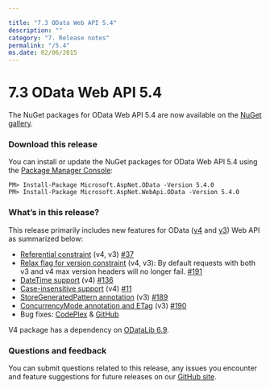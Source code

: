 ```yaml
---

title: "7.3 OData Web API 5.4"
description: ""
category: "7. Release notes"
permalink: "/5.4"
ms.date: 02/06/2015
---
```

# 7.3 OData Web API 5.4

The NuGet packages for OData Web API 5.4 are now available on the [NuGet gallery](https://www.nuget.org/).

### Download this release
You can install or update the NuGet packages for OData Web API 5.4 using the [Package Manager Console](https://docs.nuget.org/docs/start-here/using-the-package-manager-console):

```Text
PM> Install-Package Microsoft.AspNet.OData -Version 5.4.0
PM> Install-Package Microsoft.AspNet.WebApi.OData -Version 5.4.0
```

### What’s in this release?
This release primarily includes new features for OData ([v4](https://www.odata.org/documentation/odata-version-4-0/) and [v3](https://www.odata.org/documentation/odata-version-3-0/)) Web API as summarized below:

* [Referential constraint](https://odata.github.io/WebApi/#04-02-referential-constraint) (v4, v3) [#37](https://github.com/OData/WebApi/issues/37)
* [Relax flag for version constraint](https://odata.github.io/WebApi/#06-02-relax-version-constraints) (v4, v3): By default requests with both v3 and v4 max version headers will no longer fail. [#191](https://github.com/OData/WebApi/issues/191)
* [DateTime support](https://odata.github.io/WebApi/#04-01-datetime-support) (v4) [#136](https://github.com/OData/WebApi/issues/136)
* [Case-insensitive support](https://odata.github.io/WebApi/#06-01-custom-url-parsing) (v4) [#11](https://github.com/OData/WebApi/issues/11)
* [StoreGeneratedPattern annotation](https://odata.github.io/WebApi/#08-02-store-generated-pattern) (v3) [#189](https://github.com/OData/WebApi/issues/189)
* [ConcurrencyMode annotation and ETag](https://odata.github.io/WebApi/#08-01-concurrencymode-and-etag) (v3) [#190](https://github.com/OData/WebApi/issues/190)
* Bug fixes: [CodePlex](https://aspnetwebstack.codeplex.com/workitem/list/advanced?keyword=&status=Closed&type=Issue&priority=All&release=v5.4%20Beta&assignedTo=All&component=Web%20API%20OData&sortField=LastUpdatedDate&sortDirection=Descending&page=0&reasonClosed=Fixed) & [GitHub](https://github.com/OData/WebApi/issues?q=is%3Aclosed+is%3Aissue+milestone%3AV5.4+label%3Abug+label%3AResolved)

V4 package has a dependency on [ODataLib 6.9](https://www.nuget.org/packages/Microsoft.OData.Core/6.9.0).

### Questions and feedback
You can submit questions related to this release, any issues you encounter and feature suggestions for future releases on our [GitHub site](https://github.com/OData/WebApi/issues).
